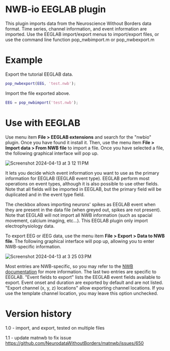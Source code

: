 # NWB-io EEGLAB plugin

This plugin imports data from the Neuroscience Without Borders
data format. Time series, channel information, and 
event information are imported. Use the EEGLAB import/export menus to
import/export files, or use the command line function pop_nwbimport.m
or pop_nwbexport.m

# Example

Export the tutorial EEGLAB data.

```matlab
pop_nwbexport(EEG, 'test.nwb');
```

Import the file exported above.

```matlab
EEG = pop_nwbimport('test.nwb');
```

# Use with EEGLAB

Use menu item **File > EEGLAB extensions** and search for the "nwbio" plugin. Once you have found it
install it. Then, use the menu item **File > Import data > From NWB file** to import a file. Once you
have selected a file, the following graphical interface will pop up.

![Screenshot 2024-04-13 at 3 12 11 PM](https://github.com/sccn/nwbio/assets/1872705/a25b146c-f235-4e39-ac7d-979a29e45796)

It lets you decide which event information you want to use as the primary information for EEGLAB (EEGLAB event type). 
EEGLAB perform most operations on event types, although it is also possible to use other fields. Note that all fields
will be imported in EEGLAB, but the primary field will be duplicated and in the event type field.

The checkbox allows importing neurons' spikes as EEGLAB event when they are present in the data file (when greyed out,
spikes are not present). Note that EEGLAB will not import all NWB information (such as spacial movement, calcium imaging, etc...).
This EEGLAB plugin only import electrophysiology data.

To export EEG or iEEG data, use the menu item **File > Export > Data to NWB file**. The following graphical interface
will pop up, allowing you to enter NWB-specific information. 

![Screenshot 2024-04-13 at 3 25 03 PM](https://github.com/sccn/nwbio/assets/1872705/aa287c74-0e2e-4576-89ea-ccabc939ab21)

Most entries are NWB-specific, so you may refer to the [NWB documentation](https://www.nwb.org/) for more information. The last two 
entries are specific to EEGLAB. "Event fields to export" lists the EEGLAB event fields available to export. Event onset and duration
are exported by default and are not listed. "Export channel (x, y, z) locations" allow exporting channel locations. If you use 
the template channel location, you may leave this option unchecked. 

# Version history

1.0 - import, and export, tested on multiple files

1.1 - update matnwb to fix issue https://github.com/NeurodataWithoutBorders/matnwb/issues/650
